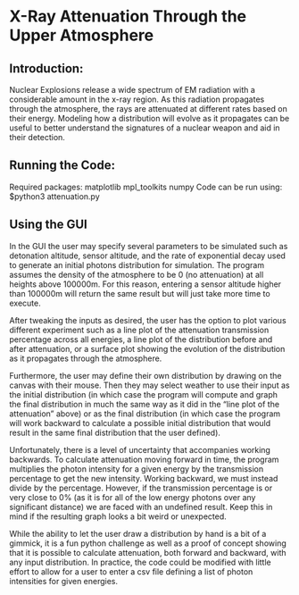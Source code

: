 # X-Ray Attenuation Through the Upper Atmosphere
## Introduction:
Nuclear Explosions release a wide spectrum of EM radiation with a considerable amount in the x-ray region.  As this radiation propagates through the atmosphere, the rays are attenuated at different rates based on their energy.  Modeling how a distribution will evolve as it propagates can be useful to better understand the signatures of a nuclear weapon and aid in their detection.
## Running the Code:
Required packages:
matplotlib
mpl_toolkits
numpy
Code can be run using:
$python3 attenuation.py
## Using the GUI
In the GUI the user may specify several parameters to be simulated such as detonation altitude, sensor altitude, and the rate of exponential decay used to generate an initial photons distribution for simulation. The program assumes the density of the atmosphere to be 0 (no attenuation) at all heights above 100000m.  For this reason, entering a sensor altitude higher than 100000m will return the same result but will just take more time to execute. 

After tweaking the inputs as desired, the user has the option to plot various different experiment such as a line plot of the attenuation transmission percentage across all energies, a line plot of the distribution before and after attenuation, or a surface plot showing the evolution of the distribution as it propagates through the atmosphere.

Furthermore, the user may define their own distribution by drawing on the canvas with their mouse. Then they may select weather to use their input as the initial distribution (in which case the program will compute and graph the final distribution in much the same way as it did in the “line plot of the attenuation” above) or as the final distribution (in which case the program will work backward to calculate a possible initial distribution that would result in the same final distribution that the user defined).  

Unfortunately, there is a level of uncertainty that accompanies working backwards.  To calculate attenuation moving forward in time, the program multiplies the photon intensity for a given energy by the transmission percentage to get the new intensity.  Working backward, we must instead divide by the percentage.  However, if the transmission percentage is or very close to 0% (as it is for all of the low energy photons over any significant distance) we are faced with an undefined result.  Keep this in mind if the resulting graph looks a bit weird or unexpected.

While the ability to let the user draw a distribution by hand is a bit of a gimmick, it is a fun python challenge as well as a proof of concept showing that it is possible to calculate attenuation, both forward and backward, with any input distribution. In practice, the code could be modified with little effort to allow for a user to enter a csv file defining a list of photon intensities for given energies.
